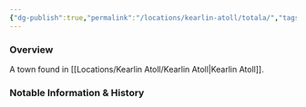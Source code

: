 ```yaml
---
{"dg-publish":true,"permalink":"/locations/kearlin-atoll/totala/","tags":["Location","Unexplored"],"updated":"2025-01-14T21:03:47.477+00:00"}
---
```



### Overview
A town found in [[Locations/Kearlin Atoll/Kearlin Atoll\|Kearlin Atoll]].

### Notable Information & History 